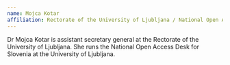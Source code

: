 ```yaml
---
name: Mojca Kotar
affiliation: Rectorate of the University of Ljubljana / National Open Access Desk for Slovenia, University of Ljubljana
---
```


Dr Mojca Kotar is assistant secretary general at the Rectorate of the University of Ljubljana. She runs the National Open Access Desk for Slovenia at the University of Ljubljana.
